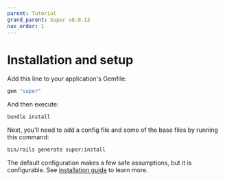 ```yaml
---
parent: Tutorial
grand_parent: Super v0.0.13
nav_order: 1
---
```

# Installation and setup

Add this line to your application's Gemfile:

```ruby
gem "super"
```

And then execute:

```sh
bundle install
```

Next, you'll need to add a config file and some of the base files by running this command:

```sh
bin/rails generate super:install
```

The default configuration makes a few safe assumptions, but it is configurable.
See [installation guide](../guides/installation_options.md) to learn more.
